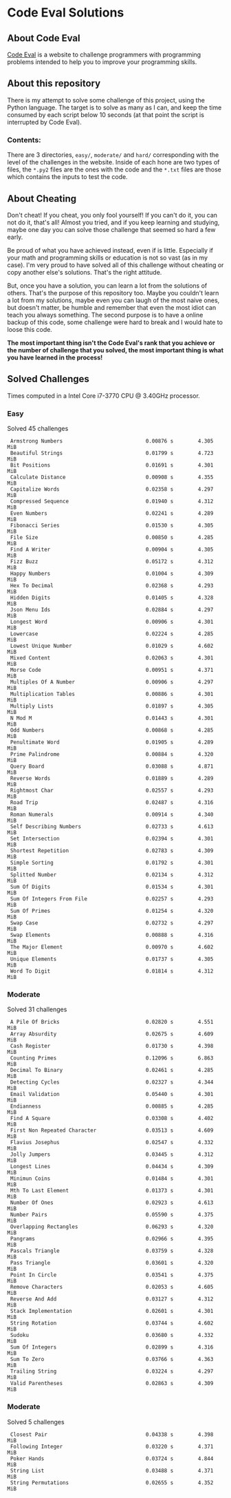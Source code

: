 # Code Eval Solutions

## About Code Eval

[Code Eval](https://www.codeeval.com) is a website to challenge programmers
with programming problems intended to help you to improve your programming
skills.

## About this repository

There is my attempt to solve some challenge of this project, using the
Python language. The target is to solve as many as I can, and keep the time
consumed by each script below 10 seconds (at that point the script is
interrupted by Code Eval).

### Contents:

There are 3 directories, `easy/`, `moderate/` and `hard/` corresponding
with the level of the challenges in the website. Inside of each hone are
two types of files, the `*.py2` files are the ones with the code and the
`*.txt` files are those which contains the inputs to test the code.

## About Cheating

Don't cheat! If you cheat, you only fool yourself! If you can't do it, you
can not do it, that's all! Almost you tried, and if you keep learning and
studying, maybe one day you can solve those challenge that seemed so hard a
few early.

Be proud of what you have achieved instead, even if is little. Especially
if your math and programming skills or education is not so vast (as in my
case). I'm very proud to have solved all of this challenge without cheating
or copy another else's solutions. That's the right attitude.

But, once you have a solution, you can learn a lot from the solutions of
others.  That's the purpose of this repository too. Maybe you couldn't
learn a lot from my solutions, maybe even you can laugh of the most naive
ones, but doesn't matter, be humble and remember that even the most idiot
can teach you always something. The second purpose is to have a online
backup of this code, some challenge were hard to break and I would hate to
loose this code.

__The most important thing isn't the Code Eval's rank that you achieve or
the number of challenge that you solved, the most important thing is what
you have learned in the process!__

## Solved Challenges

Times computed in a Intel Core i7-3770 CPU @ 3.40GHz processor.

### Easy

Solved 45 challenges

     Armstrong Numbers                           0.00876 s        4.305 MiB
     Beautiful Strings                           0.01799 s        4.723 MiB
     Bit Positions                               0.01691 s        4.301 MiB
     Calculate Distance                          0.00908 s        4.355 MiB
     Capitalize Words                            0.02358 s        4.297 MiB
     Compressed Sequence                         0.01940 s        4.312 MiB
     Even Numbers                                0.02241 s        4.289 MiB
     Fibonacci Series                            0.01530 s        4.305 MiB
     File Size                                   0.00850 s        4.285 MiB
     Find A Writer                               0.00904 s        4.305 MiB
     Fizz Buzz                                   0.05172 s        4.312 MiB
     Happy Numbers                               0.01004 s        4.309 MiB
     Hex To Decimal                              0.02368 s        4.293 MiB
     Hidden Digits                               0.01405 s        4.328 MiB
     Json Menu Ids                               0.02884 s        4.297 MiB
     Longest Word                                0.00906 s        4.301 MiB
     Lowercase                                   0.02224 s        4.285 MiB
     Lowest Unique Number                        0.01029 s        4.602 MiB
     Mixed Content                               0.02063 s        4.301 MiB
     Morse Code                                  0.00951 s        4.371 MiB
     Multiples Of A Number                       0.00906 s        4.297 MiB
     Multiplication Tables                       0.00886 s        4.301 MiB
     Multiply Lists                              0.01897 s        4.305 MiB
     N Mod M                                     0.01443 s        4.301 MiB
     Odd Numbers                                 0.00868 s        4.285 MiB
     Penultimate Word                            0.01905 s        4.289 MiB
     Prime Palindrome                            0.00884 s        4.320 MiB
     Query Board                                 0.03088 s        4.871 MiB
     Reverse Words                               0.01889 s        4.289 MiB
     Rightmost Char                              0.02557 s        4.293 MiB
     Road Trip                                   0.02487 s        4.316 MiB
     Roman Numerals                              0.00914 s        4.340 MiB
     Self Describing Numbers                     0.02733 s        4.613 MiB
     Set Intersection                            0.02394 s        4.301 MiB
     Shortest Repetition                         0.02783 s        4.309 MiB
     Simple Sorting                              0.01792 s        4.301 MiB
     Splitted Number                             0.02134 s        4.312 MiB
     Sum Of Digits                               0.01534 s        4.301 MiB
     Sum Of Integers From File                   0.02257 s        4.293 MiB
     Sum Of Primes                               0.01254 s        4.320 MiB
     Swap Case                                   0.02732 s        4.297 MiB
     Swap Elements                               0.00888 s        4.316 MiB
     The Major Element                           0.00970 s        4.602 MiB
     Unique Elements                             0.01737 s        4.305 MiB
     Word To Digit                               0.01814 s        4.312 MiB

### Moderate

Solved 31 challenges

     A Pile Of Bricks                            0.02820 s        4.551 MiB
     Array Absurdity                             0.02675 s        4.609 MiB
     Cash Register                               0.01730 s        4.398 MiB
     Counting Primes                             0.12096 s        6.863 MiB
     Decimal To Binary                           0.02461 s        4.285 MiB
     Detecting Cycles                            0.02327 s        4.344 MiB
     Email Validation                            0.05440 s        4.301 MiB
     Endianness                                  0.00885 s        4.285 MiB
     Find A Square                               0.03308 s        4.402 MiB
     First Non Repeated Character                0.03513 s        4.609 MiB
     Flavius Josephus                            0.02547 s        4.332 MiB
     Jolly Jumpers                               0.03445 s        4.312 MiB
     Longest Lines                               0.04434 s        4.309 MiB
     Minimun Coins                               0.01484 s        4.301 MiB
     Mth To Last Element                         0.01373 s        4.301 MiB
     Number Of Ones                              0.02923 s        4.613 MiB
     Number Pairs                                0.05590 s        4.375 MiB
     Overlapping Rectangles                      0.06293 s        4.320 MiB
     Pangrams                                    0.02966 s        4.395 MiB
     Pascals Triangle                            0.03759 s        4.328 MiB
     Pass Triangle                               0.03601 s        4.320 MiB
     Point In Circle                             0.03541 s        4.375 MiB
     Remove Characters                           0.02053 s        4.605 MiB
     Reverse And Add                             0.03127 s        4.312 MiB
     Stack Implementation                        0.02601 s        4.301 MiB
     String Rotation                             0.03744 s        4.602 MiB
     Sudoku                                      0.03680 s        4.332 MiB
     Sum Of Integers                             0.02899 s        4.316 MiB
     Sum To Zero                                 0.03766 s        4.363 MiB
     Trailing String                             0.03224 s        4.297 MiB
     Valid Parentheses                           0.02863 s        4.309 MiB

### Moderate

Solved 5 challenges

     Closest Pair                                0.04338 s        4.398 MiB
     Following Integer                           0.03220 s        4.371 MiB
     Poker Hands                                 0.03724 s        4.844 MiB
     String List                                 0.03488 s        4.371 MiB
     String Permutations                         0.02655 s        4.352 MiB

